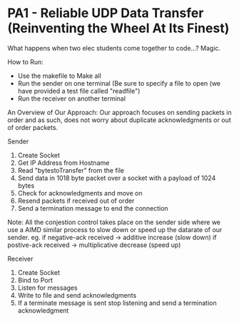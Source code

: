 # PA1 - Reliable UDP Data Transfer (Reinventing the Wheel At Its Finest)
What happens when two elec students come together to code...? Magic. 

How to Run: 
 - Use the makefile to Make all
 - Run the sender on one terminal (Be sure to specify a file to open (we have provided a test file called "readfile")
 - Run the receiver on another terminal

An Overview of Our Approach:
Our approach focuses on sending packets in order and as such, does not worry about duplicate acknowledgments or out of order packets. 

Sender 
1. Create Socket 
2. Get IP Address from Hostname
3. Read "bytestoTransfer" from the file
4. Send data in 1018 byte packet over a socket with a payload of 1024 bytes
5. Check for acknowledgments and move on
6. Resend packets if received out of order
7. Send a termination message to end the connection

Note: All the conjestion control takes place on the sender side where we use a AIMD similar process to slow down or speed up the datarate of our sender. 
eg. if negative-ack received -> additive increase (slow down)
    if postive-ack received  -> multiplicative decrease (speed up)

Receiver 
1. Create Socket
2. Bind to Port
3. Listen for messages
4. Write to file and send acknowledgments  
5. If a terminate message is sent stop listening and send a termination acknowledgment 
